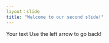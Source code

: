 ```yaml
---
layout：slide
title: "Welcome to our second slide!"
---
```

Your text
Use the left arrow to go back!
